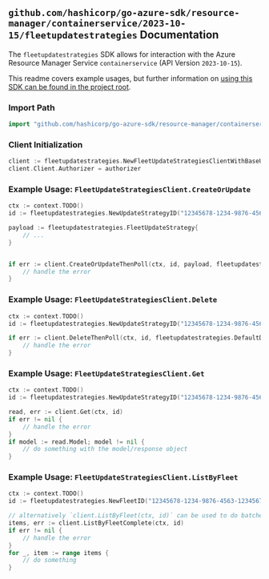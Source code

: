 
## `github.com/hashicorp/go-azure-sdk/resource-manager/containerservice/2023-10-15/fleetupdatestrategies` Documentation

The `fleetupdatestrategies` SDK allows for interaction with the Azure Resource Manager Service `containerservice` (API Version `2023-10-15`).

This readme covers example usages, but further information on [using this SDK can be found in the project root](https://github.com/hashicorp/go-azure-sdk/tree/main/docs).

### Import Path

```go
import "github.com/hashicorp/go-azure-sdk/resource-manager/containerservice/2023-10-15/fleetupdatestrategies"
```


### Client Initialization

```go
client := fleetupdatestrategies.NewFleetUpdateStrategiesClientWithBaseURI("https://management.azure.com")
client.Client.Authorizer = authorizer
```


### Example Usage: `FleetUpdateStrategiesClient.CreateOrUpdate`

```go
ctx := context.TODO()
id := fleetupdatestrategies.NewUpdateStrategyID("12345678-1234-9876-4563-123456789012", "example-resource-group", "fleetValue", "updateStrategyValue")

payload := fleetupdatestrategies.FleetUpdateStrategy{
	// ...
}


if err := client.CreateOrUpdateThenPoll(ctx, id, payload, fleetupdatestrategies.DefaultCreateOrUpdateOperationOptions()); err != nil {
	// handle the error
}
```


### Example Usage: `FleetUpdateStrategiesClient.Delete`

```go
ctx := context.TODO()
id := fleetupdatestrategies.NewUpdateStrategyID("12345678-1234-9876-4563-123456789012", "example-resource-group", "fleetValue", "updateStrategyValue")

if err := client.DeleteThenPoll(ctx, id, fleetupdatestrategies.DefaultDeleteOperationOptions()); err != nil {
	// handle the error
}
```


### Example Usage: `FleetUpdateStrategiesClient.Get`

```go
ctx := context.TODO()
id := fleetupdatestrategies.NewUpdateStrategyID("12345678-1234-9876-4563-123456789012", "example-resource-group", "fleetValue", "updateStrategyValue")

read, err := client.Get(ctx, id)
if err != nil {
	// handle the error
}
if model := read.Model; model != nil {
	// do something with the model/response object
}
```


### Example Usage: `FleetUpdateStrategiesClient.ListByFleet`

```go
ctx := context.TODO()
id := fleetupdatestrategies.NewFleetID("12345678-1234-9876-4563-123456789012", "example-resource-group", "fleetValue")

// alternatively `client.ListByFleet(ctx, id)` can be used to do batched pagination
items, err := client.ListByFleetComplete(ctx, id)
if err != nil {
	// handle the error
}
for _, item := range items {
	// do something
}
```
